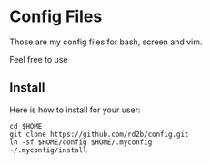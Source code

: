 Config Files
=============

Those are my config files for bash, screen and vim.

Feel free to use

Install
-------
Here is how to install for your user:

    cd $HOME
    git clone https://github.com/rd2b/config.git
    ln -sf $HOME/config $HOME/.myconfig
    ~/.myconfig/install

